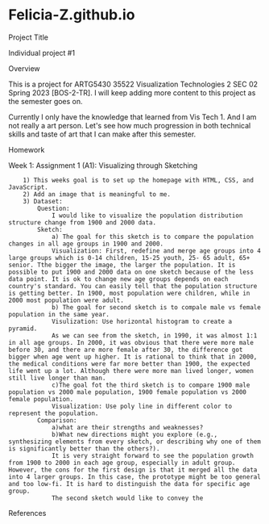 # Felicia-Z.github.io

Project Title

Individual project #1 


Overview

This is a project for ARTG5430 35522 Visualization Technologies 2 SEC 02 Spring 2023 [BOS-2-TR]. I will keep adding more content to this project as the semester goes on.  

Currently I only have the knowledge that learned from Vis Tech 1. And I am not really a art person. Let's see how much progression in both technical skills and taste of art that I can make after this semester. 


Homework

Week 1: Assignment 1 (A1): Visualizing through Sketching

        1) This weeks goal is to set up the homepage with HTML, CSS, and JavaScript. 
        2) Add an image that is meaningful to me.
        3) Dataset: 
            Question: 
                I would like to visualize the population distribution structure change from 1900 and 2000 data. 
            Sketch:    
                a) The goal for this sketch is to compare the population changes in all age groups in 1900 and 2000. 
                Visualization: First, redefine and merge age groups into 4 large groups which is 0-14 children, 15-25 youth, 25- 65 adult, 65+ senior. Tthe bigger the image, the larger the population. It is possible to put 1900 and 2000 data on one sketch because of the less data point. It is ok to change new age groups depends on each country's standard. You can easily tell that the population structure is getting better. In 1900, most population were children, while in 2000 most population were adult.  
                b) The goal for second sketch is to compale male vs female population in the same year. 
                Visulization: Use horizontal histogram to create a pyramid. 
                As we can see from the sketch, in 1990, it was almost 1:1 in all age groups. In 2000, it was obvious that there were more male before 30, and there are more female after 30, the difference got bigger when age went up higher. It is rational to think that in 2000, the medical conditions were far more better than 1900, the expected life went up a lot. Although there were more man lived longer, women still live longer than man.
                c)The goal fot the third sketch is to compare 1900 male population vs 2000 male population, 1900 female population vs 2000 female population. 
                Visualization: Use poly line in different color to represent the population. 
            Comparison:
                a)what are their strengths and weaknesses? 
                b)What new directions might you explore (e.g., synthesizing elements from every sketch, or describing why one of them is significantly better than the others?).
                It is very straight forward to see the population growth from 1900 to 2000 in each age group, especially in adult group. However, the cons for the first design is that it merged all the data into 4 larger groups. In this case, the prototype might be too general and too low-fi. It is hard to distinguish the data for specific age group.  
                The second sketch would like to convey the 

                





References







